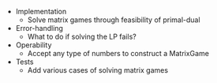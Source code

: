- Implementation
  - Solve matrix games through feasibility of primal-dual
- Error-handling
  - What to do if solving the LP fails?
- Operability
  - Accept any type of numbers to construct a MatrixGame
- Tests
  - Add various cases of solving matrix games